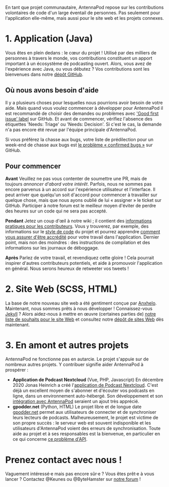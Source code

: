 En tant que projet communautaire, AntennaPod repose sur les contributions volontaires de code d'un large éventail de personnes. Pas seulement pour l'application elle-même, mais aussi pour le site web et les projets connexes.

# 1. Application (Java)

Vous êtes en plein dedans : le cœur du projet ! Utilisé par des milliers de personnes à travers le monde, vos contributions constituent un apport important à un écosystème de podcasting ouvert. Alors, vous avez de l'expérience avec Java, ou vous débutez ? Vos contributions sont les bienvenues dans notre [dépôt GitHub](https://github.com/AntennaPod/AntennaPod).

## Où nous avons besoin d'aide

Il y a plusieurs choses pour lesquelles nous pourrions avoir besoin de votre aide. Mais quand vous voulez commencer à développer pour AntennaPod il est recommandé de choisir des demandes ou problèmes avec ['Good first issue' label](https://github.com/AntennaPod/AntennaPod/labels/Good%20first%20issue) sur GitHub. Et avant de commencer, vérifiez l'absence des étiquettes 'Needs: Triage' ou 'Needs: Decision'. Si c'est le cas, la demande n'a pas encore été revue par l'équipe principale d'AntennaPod.

Si vous préférez la chasse aux bugs, votre liste de prédilection pour un week-end de chasse aux bugs est [le problème « confirmed bugs »](https://github.com/AntennaPod/AntennaPod/labels/Type%3A%20Confirmed%20bug) sur GitHub.

## Pour commencer

**Avant** Veuillez ne pas vous contenter de soumettre une PR, mais de toujours *annoncer d'abord votre intérêt*. Parfois, nous ne sommes pas encore parvenus à un accord sur l'expérience utilisateur et l'interface. Il peut arriver que quelqu'un soit d'accord pour commencer à travailler sur quelque chose, mais que nous ayons oublié de lui « assigner » le ticket sur GitHub. Participer à notre forum est le meilleur moyen d'éviter de perdre des heures sur un code qui ne sera pas accepté.

**Pendant** Jetez un coup d'œil à notre wiki ; il contient des [informations pratiques pour les contributeurs](https://github.com/AntennaPod/AntennaPod/wiki). Vous y trouverez, par exemple, des informations sur le [style de code](https://github.com/AntennaPod/AntennaPod/wiki/Code-style) du projet et pourrez apprendre [comment vous assurer d'être accrédité](https://github.com/AntennaPod/AntennaPod/wiki/Getting-accredited-on-the-Contributors-page) pour votre travail dans l'application. Dernier point, mais non des moindres : des instructions de compilation et des informations sur les journaux de déboggage.

**Après** Parlez de votre travail, et revendiquez cette gloire ! Cela pourrait inspirer d'autres contributeurs potentiels, et aide à promouvoir l'application en général. Nous serons heureux de retweeter vos tweets !

# 2. Site Web (SCSS, HTML)

La base de notre nouveau site web a été gentiment conçue par [Anxhelo](https://lushka.al). Maintenant, nous sommes prêts à nous développer ! Connaissez-vous [Jekyll](https://jekyllrb.com/) ? Alors aidez-nous à mettre en œuvre (certaines parties de) [notre liste de souhaits pour le site Web](https://forum.antennapod.org/t/sitemap-for-the-new-website/240) et consultez notre [dépôt de sites Web](https://github.com/AntennaPod/antennapod.github.io) dès maintenant.

# 3. En amont et autres projets

AntennaPod ne fonctionne pas en autarcie. Le projet s'appuie sur de nombreux autres projets. Y contribuer signifie aider AntennaPod à prospérer :

* **Application de Podcast Nextcloud** (Vue, PHP, Javascript) En décembre 2020 Jonas Heinrich a créé l'[application de Podcast Nextcloud](https://apps.nextcloud.com/apps/podcast). C'est déjà un excellent moyen de s'abonner et d'écouter vos podcasts en ligne, dans un environnement auto-hébergé. Son développement et son [intégration avec AntennaPod](https://git.project-insanity.org/onny/nextcloud-app-podcast/-/issues/103) seraient un ajout très apprécié.
* **gpodder.net** (Python, HTML) Le projet libre et de longue date [gpodder.net](https://gpodder.net/) permet aux utilisateurs de connecter et de synchroniser leurs lecteurs de podcasts. Malheureusement, le projet est victime de son propre succès : le serveur web est souvent indisponible et les utilisateurs d'AntennaPod voient des erreurs de synchronisation. Toute aide au projet et à ses responsables est la bienvenue, en particulier en ce qui concerne [ce problème d'API](https://github.com/gpodder/mygpo/issues/128).

# Prenez contact avec nous !

Vaguement intéressé·e mais pas encore sûr·e ? Vous êtes prêt·e à vous lancer ? Contactez @Keunes ou @ByteHamster sur [notre forum](https://forum.antennapod.org) !
